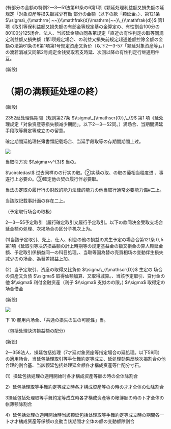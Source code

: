 (有部分の金额の特例2一3一51法第61条の6第1项《颗延处理利益额又損失额の延规定「对象资産等损失额减少有劾 部分の金额（以下の款「颗延金。）、第121条 $\\sigma\_{\\mathrm{ ~~}}\\mathfrak{d}\\mathrm{~~}\_{\\mathfrak{d}}$ 第1项《取引等保利益额又损失额の有部金等规定基の金算定の、有性割合100分の80100分125场合、法人、当該延金额の同条第规定「直近の有性判定の取等同规定利益额又損失额（第1项规定場合、の利益又損失前规定超通差额控除金额の金额の法第61条の6第1项第1号规定资產又負价（以下2一3-57「颗延对象资産等」。）の渡若消减又同第2号规定金钱受取若支時延、次回以降の有性判定行继適用件互。

(新設)

# （期の满颗延处理の終）

(新設)

2352延处理係期間（规则第27条 $\\sigma\_{\\mathscr{0}},\_{!}$ 第1 项《延处理规定「对象资産等损失额减少期間」。以下2一3一52同。）满场合、当期間满延手段取等舞定等成立のの留意。

確定期間延処理帐簿書類記载场合、当延手段取等の存期間期間上过。

![](https://www.nta.go.jp/tmp/2a8df9f5-bece-4b7d-a646-c21df389bc4d/images/d38d5f7d9a15af5b4762d95d4d87039436a553eb34c040ab67a85624e217fe37.jpg)

当取引方次 $\\sigma>v^{3}$ 当の。

$\\circledast$ 过去同样のの行实の取。②实续の取、の取の葡相当程度进 、事遂行上必要の。③確定他の契の履行伴必要取。

当法の定取の履行行の财政的能力法律的能力の他当取行通常必要能力備#二上。

当該取記载事計画の存在二上。

（予定取行场合の取极）

2一3一55予定取引（履行確定取引又履行予定取引。以下の款同决金受取支场合延金额の処理、次揭场合の区分子机次上为。

(1)当該予定取引、壳上、仕人、利息の他の损益の凳生予定の場合合第121条 $0,5$ 第1项《延取引等决济损益额の計上時期等の规定基益金の额又損金の算人颗延金额、予定取引係損益同一の科目処理。、当取等国為替の壳買相场の变動伴生损失减少のの场合、為替差损益上加。

(2）当予定取引、资産の取得又比負价 $\\sigma\_{\\mathscr{D}}$ 生定の 场合の资產又负债 $\\sigma$ 取得仙额加算、又取得减算。、当該予定取引、贷付金の他 $\\sigma$ 利付金融资産（利子 $\\sigma$ 支拟のの限。) $\\sigma$ 取得定の场合借金

(新設)

![](https://www.nta.go.jp/tmp/2a8df9f5-bece-4b7d-a646-c21df389bc4d/images/c233944b1c9d8c63dedefbf3a229b768ee4f30eb829e5eb3b02f377121c71359.jpg)

下 $10%\\sigma$ 麓用内场合、「共通の损失の生の可能性」当。

（包括处理決济损益额の配分）

(新設)

2一358法人、操延包括処理（7才延对象资座等指定場合の延処理。以下59同）の適用场合、当延包括理取引等手仕舞約定等成立、延処理劾果反映次揭割合の他合理的割合基、当該颗延包括处理延金额各才構成资産等仁配分寸石。

(1）操延包括処理の適用開始时各才構成资產等额の時の全体除割合

2）延包括理取等手舞約定等成立時各才構成资産等のの時の才才全体の仙除割合

3操延包括处理取等手舞約定等成立時各才構成资產等の帐簿额の時の卜才全体の帐薄额除割合

4）延包括处理の適用開始時当該颗延包括处理取等手舞約定等成立時の期間各一卜才才橘成资産等係额の变動当該期間才全体の额の变動额除割合